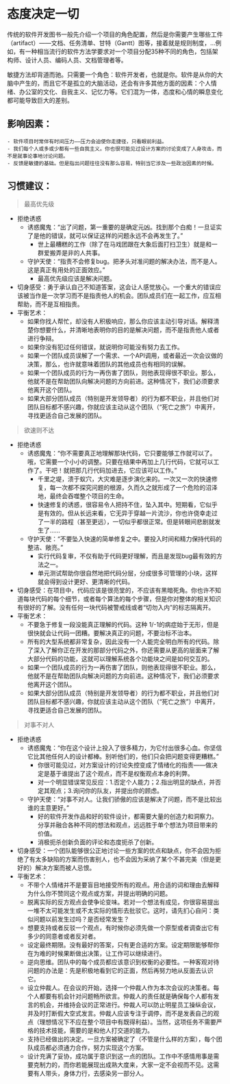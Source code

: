 # 态度决定一切

传统的软件开发图书一般先介绍一个项目的角色配置，然后是你需要产生哪些工件（artifact）——文档、任务清单、甘特（Gantt）图等，接着就是规则制度，...例如，有一种相当流行的软件方法学要求对一个项目分配35种不同的角色，包括架构师、设计人员、编码人员、文档管理者等。

敏捷方法却背道而驰。只需要一个角色：软件开发者，也就是你。软件是从你的大脑中产生的，而且它不是孤立的大脑活动，还会有许多其他方面的因素：个人情绪、办公室的文化、自我主义、记忆力等。它们混为一体，态度和心情的瞬息变化都可能导致巨大的差别。

## 影响因素：
    - 软件项目时常伴有时间压力——压力会迫使你走捷径，只看眼前利益。
    - 我们每个人或多或少都有一些自我主义。你也很可能见过设计方案的讨论变成了人身攻击，而不是就事论事地讨论问题。
    - 反馈是敏捷的基础。但是指出问题往往没有那么容易，特别当它涉及一些政治因素的时候。

## 习惯建议：
> 最高优先级
- 拒绝诱惑
    - 诱惑魔鬼：“出了问题，第一重要的是确定元凶。找到那个白痴！一旦证实了是他的错误，就可以保证这样的问题永远不会再发生了。” 
        - 世上最糟糕的工作（除了在马戏团跟在大象后面打扫卫生）就是和一群爱搬弄是非的人共事。
    - 守护天使：“指责不会修复bug。把矛头对准问题的解决办法，而不是人。这是真正有用处的正面效应。”
        - 最高优先级应该是解决问题。
- 切身感受：勇于承认自己不知道答案，这会让人感觉放心。一个重大的错误应该被当作是一次学习而不是指责他人的机会。团队成员们在一起工作，应互相帮助，而不是互相指责。
- 平衡艺术：
    - 如果你找人帮忙，却没有人积极响应，那么你应该主动引导对话。解释清楚你想要什么，并清晰地表明你的目的是解决问题，而不是指责他人或者进行争辩。
    - 如果你没有犯过任何错误，就说明你可能没有努力去工作。 
    - 如果一个团队成员误解了一个需求、一个API调用，或者最近一次会议做的决策，那么，也许就意味着团队的其他成员也有相同的误解。 
    - 如果一个团队成员的行为一再伤害了团队，则他表现得很不职业。那么，他就不是在帮助团队向解决问题的方向前进。这种情况下，我们必须要求他离开这个团队。
    - 如果大部分团队成员（特别是开发领导者）的行为都不职业，并且他们对团队目标都不感兴趣，你就应该主动从这个团队（“死亡之旅”）中离开，寻找更适合自己发展的团队。

> 欲速则不达
- 拒绝诱惑
    - 诱惑魔鬼：“你不需要真正地理解那块代码，它只要能够工作就可以了。哦，它需要一个小小的调整。只要在结果中再加上几行代码，它就可以工作了。干吧！就把那几行代码加进去，它应该可以工作。” 
        - 千里之堤，溃于蚁穴，大灾难是逐步演化来的。一次又一次的快速修复，每一次都不探究问题的根源，久而久之就形成了一个危险的沼泽地，最终会吞噬整个项目的生命。
        - 快速修复的诱惑，很容易令人把持不住，坠入其中。短期看，它似乎是有效的。但从长远来看，它无异于穿越一片流沙，你也许侥幸走过了一半的路程（甚至更远），一切似乎都很正常。但是转眼间悲剧就发生了……
    - 守护天使：“不要坠入快速的简单修复之中。要投入时间和精力保持代码的整洁、敞亮。”
        - 实行代码复审，不仅有助于代码更好理解，而且是发现bug最有效的方法之一。
        - 单元测试帮助你很自然地把代码分层，分成很多可管理的小块，这样就会得到设计更好、更清晰的代码。
- 切身感受：在项目中，代码应该是很亮堂的，不应该有黑暗死角。你也许不知道每块代码的每个细节，或者每个算法的每个步骤，但是你对整体的相关知识有很好的了解。没有任何一块代码被警戒线或者“切勿入内”的标志隔离开。
- 平衡艺术：
    - 不要急于修复一段没能真正理解的代码。这种 1/-1的病症始于无形，但是很快就会让代码一团糟。要解决真正的问题，不要治标不治本。 
    - 所有的大型系统都非常复杂，因此没有一个人能完全明白所有的代码。除了深入了解你正在开发的那部分代码之外，你还需要从更高的层面来了解大部分代码的功能，这就可以理解系统各个功能块之间是如何交互的。 
    - 如果一个团队成员的行为一再伤害了团队，则他表现得很不职业。那么，他就不是在帮助团队向解决问题的方向前进。这种情况下，我们必须要求他离开这个团队。
    - 如果大部分团队成员（特别是开发领导者）的行为都不职业，并且他们对团队目标都不感兴趣，你就应该主动从这个团队（“死亡之旅”）中离开，寻找更适合自己发展的团队。

> 对事不对人
- 拒绝诱惑
    - 诱惑魔鬼：“你在这个设计上投入了很多精力，为它付出很多心血。你坚信它比其他任何人的设计都棒。别听他们的，他们只会把问题变得更糟糕。” 
        - 你很可能见过，对方案设计的讨论失控变成了情绪化的指责——做决定是基于谁提出了这个观点，而不是权衡观点本身的利弊。
        - 对一个明显错误常见反应：1.否定个人能力；2.指出明显的缺点，并否定其观点；3.询问你的队友，并提出你的顾虑。
    - 守护天使：“对事不对人。让我们骄傲的应该是解决了问题，而不是比较出谁的主意更好。”
        - 好的软件开发作品和好的软件设计，都需要大量的创造力和洞察力。分享并融合各种不同的想法和观点，远远胜于单个想法为项目带来的价值。
        - 消极扼杀创新负面的评论和态度扼杀了创新。
- 切身感受：一个团队能够很公正地讨论一些方案的优点和缺点，你不会因为拒绝了有太多缺陷的方案而伤害别人，也不会因为采纳了某个不甚完美（但是更好的）解决方案而被人忌恨。
- 平衡艺术：
    - 不带个人情绪并不是要盲目地接受所有的观点。用合适的词和理由去解释为什么你不赞同这个观点或方案，并提出明确的问题。 
    - 脱离实际的反方观点会使争论变味。若对一个想法有成见，你很容易提出一堆不太可能发生或不太实际的情形去批驳它。这时，请先扪心自问：类似问题以前发生过吗？是否经常发生？ 
    - 想要支持或者反驳一个观点，有时候你必须先做一个原型或者调查出它有多少的同意者或者反对者。
    - 设定最终期限。没有最好的答案，只有更合适的方案。设定期限能够帮你在为难的时候果断做出决策，让工作可以继续进行。
    - 逆向思维。团队中的每个成员都应该意识到权衡的必要性。一种客观对待问题的办法是：先是积极地看到它的正面，然后再努力地从反面去认识它。
    - 设立仲裁人。在会议的开始，选择一个仲裁人作为本次会议的决策者。每个人都要有机会针对问题畅所欲言。仲裁人的责任就是确保每个人都有发言的机会，并维持会议的正常进行。仲裁人可以防止明星员工操纵会议，并及时打断假大空式发言。仲裁人应该专注于调停，而不是发表自己的观点（理想情况下不应在整个项目中有既得利益）。当然，这项任务不需要严格的技术技能，需要的是和他人打交道的能力。
    - 支持已经做出的决定。一旦方案被确定了（不管是什么样的方案），每个团队成员都必须通力合作，努力实现这个方案。
    - 设计充满了妥协，成功属于意识到这一点的团队。工作中不感情用事是需要克制力的，而你若能展现出成熟大度来，大家一定不会视而不见。这需要有人带头，身体力行，去感染另一部分人。
